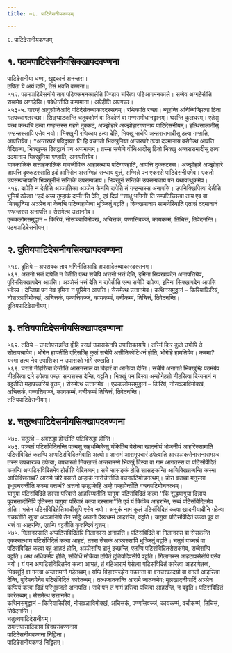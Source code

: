 ```yaml
---
title: ०६. पाटिदेसनीयकण्डम्

---
```

६. पाटिदेसनीयकण्डम्  


## १. पठमपाटिदेसनीयसिक्खापदवण्णना

पाटिदेसनीया धम्मा, खुद्दकानं अनन्तरा।  
ठपिता ये अयं दानि, तेसं भवति वण्णना॥  
५५२. पठमपाटिदेसनीये ताव पटिक्कमनकालेति पिण्डाय चरित्वा पटिआगमनकाले। सब्बेव अग्गहेसीति सब्बमेव अग्गहेसि। पवेधेन्तीति कम्पमाना। अपेहीति अपगच्छ।  
५५३-५. गारय्हं आवुसोतिआदि पटिदेसेतब्बाकारदस्सनम्। रथिकाति रच्छा। ब्यूहन्ति अनिब्बिज्झित्वा ठिता गतपच्चागतरच्छा। सिङ्घाटकन्ति चतुक्कोणं वा तिकोणं वा मग्गसमोधानट्ठानम्। घरन्ति कुलघरम्। एतेसु यत्थ कत्थचि ठत्वा गण्हन्तस्स गहणे दुक्कटं, अज्झोहारे अज्झोहारगणनाय पाटिदेसनीयम्। हत्थिसालादीसु गण्हन्तस्सापि एसेव नयो। भिक्खुनी रथिकाय ठत्वा देति, भिक्खु सचेपि अन्तरारामादीसु ठत्वा गण्हाति, आपत्तियेव। ‘‘अन्तरघरं पविट्ठाया’’ति हि वचनतो भिक्खुनिया अन्तरघरे ठत्वा ददमानाय वसेनेत्थ आपत्ति वेदितब्बा, भिक्खुस्स ठितट्ठानं पन अप्पमाणम्। तस्मा सचेपि वीथिआदीसु ठितो भिक्खु अन्तरारामादीसु ठत्वा ददमानाय भिक्खुनिया गण्हाति, अनापत्तियेव।  
यामकालिकं सत्ताहकालिकं यावजीविकं आहारत्थाय पटिग्गण्हाति, आपत्ति दुक्कटस्स। अज्झोहारे अज्झोहारे आपत्ति दुक्कटस्साति इदं आमिसेन असम्भिन्नं सन्धाय वुत्तं, सम्भिन्ने पन एकरसे पाटिदेसनीयमेव। एकतो उपसम्पन्नायाति भिक्खुनीनं सन्तिके उपसम्पन्नाय। भिक्खूनं सन्तिके उपसम्पन्नाय पन यथावत्थुकमेव।  
५५६. दापेति न देतीति अञ्ञातिका अञ्ञेन केनचि दापेति तं गण्हन्तस्स अनापत्ति। उपनिक्खिपित्वा देतीति भूमियं ठपेत्वा ‘‘इदं अय्य तुम्हाकं दम्मी’’ति देति, एवं दिन्नं ‘‘साधु भगिनी’’ति सम्पटिच्छित्वा ताय एव वा भिक्खुनिया अञ्ञेन वा केनचि पटिग्गहापेत्वा भुञ्जितुं वट्टति। सिक्खमानाय सामणेरियाति एतासं ददमानानं गण्हन्तस्स अनापत्ति। सेसमेत्थ उत्तानमेव।  
एळकलोमसमुट्ठानं – किरियं, नोसञ्ञाविमोक्खं, अचित्तकं, पण्णत्तिवज्जं, कायकम्मं, तिचित्तं, तिवेदनन्ति।  
पठमपाटिदेसनीयम्।  


## २. दुतियपाटिदेसनीयसिक्खापदवण्णना

५५८. दुतिये – अपसक्क ताव भगिनीतिआदि अपसादेतब्बाकारदस्सनम्।  
५६१. अत्तनो भत्तं दापेति न देतीति एत्थ सचेपि अत्तनो भत्तं देति, इमिना सिक्खापदेन अनापत्तियेव, पुरिमसिक्खापदेन आपत्ति। अञ्ञेसं भत्तं देति न दापेतीति एत्थ सचेपि दापेय्य, इमिना सिक्खापदेन आपत्ति भवेय्य। देन्तिया पन नेव इमिना न पुरिमेन आपत्ति। सेसमेत्थ उत्तानमेव। कथिनसमुट्ठानं – किरियाकिरियं, नोसञ्ञाविमोक्खं, अचित्तकं, पण्णत्तिवज्जं, कायकम्मं, वचीकम्मं, तिचित्तं, तिवेदनन्ति।  
दुतियपाटिदेसनीयम्।  


## ३. ततियपाटिदेसनीयसिक्खापदवण्णना

५६२. ततिये – उभतोपसन्नन्ति द्वीहि पसन्नं उपासकेनपि उपासिकायपि। तस्मिं किर कुले उभोपि ते सोतापन्नायेव। भोगेन हायतीति एदिसञ्हि कुलं सचेपि असीतिकोटिधनं होति, भोगेहि हायतियेव। कस्मा? यस्मा तत्थ नेव उपासिका न उपासको भोगे रक्खति।  
५६९. घरतो नीहरित्वा देन्तीति आसनसालं वा विहारं वा आनेत्वा देन्ति। सचेपि अनागते भिक्खुम्हि पठमंयेव नीहरित्वा द्वारे ठपेत्वा पच्छा सम्पत्तस्स देन्ति, वट्टति। भिक्खुं पन दिस्वा अन्तोगेहतो नीहरित्वा दिय्यमानं न वट्टतीति महापच्चरियं वुत्तम्। सेसमेत्थ उत्तानमेव । एळकलोमसमुट्ठानं – किरियं, नोसञ्ञाविमोक्खं, अचित्तकं, पण्णत्तिवज्जं, कायकम्मं, वचीकम्मं तिचित्तं, तिवेदनन्ति।  
ततियपाटिदेसनीयम्।  


## ४. चतुत्थपाटिदेसनीयसिक्खापदवण्णना

५७०. चतुत्थे – अवरुद्धा होन्तीति पटिविरुद्धा होन्ति।  
५७३. पञ्चन्नं पटिसंविदितन्ति पञ्चसु सहधम्मिकेसु यंकिञ्चि पेसेत्वा खादनीयं भोजनीयं आहरिस्सामाति पटिसंविदितं कतम्पि अप्पटिसंविदितमेवाति अत्थो। आरामं आरामूपचारं ठपेत्वाति आरञ्ञकसेनासनारामञ्च तस्स उपचारञ्च ठपेत्वा; उपचारतो निक्खन्तं अन्तरामग्गे भिक्खुं दिस्वा वा गामं आगतस्स वा पटिसंविदितं कतम्पि अप्पटिसंविदितमेव होतीति वेदितब्बम्। सचे सासङ्कं होति सासङ्कन्ति आचिक्खितब्बन्ति कस्मा आचिक्खितब्बं? आरामे चोरे वसन्ते अम्हाकं नारोचेन्तीति वचनपटिमोचनत्थम्। चोरा वत्तब्बा मनुस्सा इधूपचरन्तीति कस्मा वत्तब्बं? अत्तनो उपट्ठाकेहि अम्हे गण्हापेन्तीति वचनपटिमोचनत्थम्।  
यागुया पटिसंविदिते तस्सा परिवारो आहरिय्यतीति यागुया पटिसंविदितं कत्वा ‘‘किं सुद्धयागुया दिन्नाय पूवभत्तादीनिपि एतिस्सा यागुया परिवारं कत्वा दस्सामा’’ति एवं यं किञ्चि आहरन्ति, सब्बं पटिसंविदितमेव होति। भत्तेन पटिसंविदितेतिआदीसुपि एसेव नयो। असुकं नाम कुलं पटिसंविदितं कत्वा खादनीयादीनि गहेत्वा गच्छतीति सुत्वा अञ्ञानिपि तेन सद्धिं अत्तनो देय्यधम्मं आहरन्ति, वट्टति। यागुया पटिसंविदितं कत्वा पूवं वा भत्तं वा आहरन्ति, एतम्पि वट्टतीति कुरुन्दियं वुत्तम्।  
५७५. गिलानस्साति अप्पटिसंविदितेपि गिलानस्स अनापत्ति। पटिसंविदिते वा गिलानस्स वा सेसकन्ति एकस्सत्थाय पटिसंविदितं कत्वा आहटं, तस्स सेसकं अञ्ञस्सापि भुञ्जितुं वट्टति। चतुन्नं पञ्चन्नं वा पटिसंविदितं कत्वा बहुं आहटं होति, अञ्ञेसम्पि दातुं इच्छन्ति, एतम्पि पटिसंविदितसेसकमेव, सब्बेसम्पि वट्टति। अथ अधिकमेव होति, सन्निधिं मोचेत्वा ठपितं दुतियदिवसेपि वट्टति। गिलानस्स आहटावसेसेपि एसेव नयो। यं पन अप्पटिसंविदितमेव कत्वा आभतं, तं बहिआरामं पेसेत्वा पटिसंविदितं कारेत्वा आहरापेतब्बं, भिक्खूहि वा गन्त्वा अन्तरामग्गे गहेतब्बम्। यम्पि विहारमज्झेन गच्छन्ता वा वनचरकादयो वा वनतो आहरित्वा देन्ति, पुरिमनयेनेव पटिसंविदितं कारेतब्बम्। तत्थजातकन्ति आरामे जातकमेव; मूलखादनीयादिं अञ्ञेन कप्पियं कत्वा दिन्नं परिभुञ्जतो अनापत्ति। सचे पन तं गामं हरित्वा पचित्वा आहरन्ति, न वट्टति। पटिसंविदितं कारेतब्बम्। सेसमेत्थ उत्तानमेव।  
कथिनसमुट्ठानं – किरियाकिरियं, नोसञ्ञाविमोक्खं, अचित्तकं, पण्णत्तिवज्जं, कायकम्मं, वचीकम्मं, तिचित्तं, तिवेदनन्ति।  
चतुत्थपाटिदेसनीयम्।  
समन्तपासादिकाय विनयसंवण्णनाय  
पाटिदेसनीयवण्णना निट्ठिता।  
पाटिदेसनीयकण्डं निट्ठितम्।  